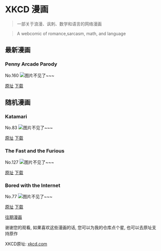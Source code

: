 # XKCD 漫画


> 一部关于浪漫、讽刺、数学和语言的网络漫画

> A webcomic of romance,sarcasm, math, and language


## 最新漫画
### Penny Arcade Parody
No.160
![图片不见了~~~](https://imgs.xkcd.com/comics/penny_arcade_parody.png)

[原址](https://xkcd.com//160) [下载](https://imgs.xkcd.com/comics/penny_arcade_parody.png)



## 随机漫画
### Katamari
No.83
![图片不见了~~~](https://imgs.xkcd.com/comics/katamari.jpg)

[原址](https://xkcd.com//83) [下载](https://imgs.xkcd.com/comics/katamari.jpg)



### The Fast and the Furious
No.127
![图片不见了~~~](https://imgs.xkcd.com/comics/the_fast_and_the_furious.jpg)

[原址](https://xkcd.com//127) [下载](https://imgs.xkcd.com/comics/the_fast_and_the_furious.jpg)



### Bored with the Internet
No.77
![图片不见了~~~](https://imgs.xkcd.com/comics/bored_with_the_internet.jpg)

[原址](https://xkcd.com//77) [下载](https://imgs.xkcd.com/comics/bored_with_the_internet.jpg)



[往期漫画](image/)

谢谢您的观看, 如果喜欢这些漫画的话, 
您可以为我的仓库点个星, 也可以去原址支持原作

XKCD原址: [xkcd.com](https://xkcd.com)

